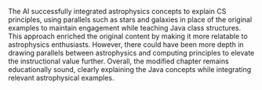 The AI successfully integrated astrophysics concepts to explain CS principles, using parallels such as stars and galaxies in place of the original examples to maintain engagement while teaching Java class structures. This approach enriched the original content by making it more relatable to astrophysics enthusiasts. However, there could have been more depth in drawing parallels between astrophysics and computing principles to elevate the instructional value further. Overall, the modified chapter remains educationally sound, clearly explaining the Java concepts while integrating relevant astrophysical examples.